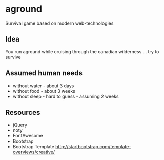# aground
Survival game based on modern web-technologies


## Idea
You run aground while cruising through the canadian wilderness ... try to survive


## Assumed human needs
* without water - about 3 days
* without food - about 3 weeks
* without sleep - hard to guess - assuming 2 weeks


## Resources
* jQuery
* noty
* FontAwesome
* Bootstrap
* Bootstrap Template http://startbootstrap.com/template-overviews/creative/
